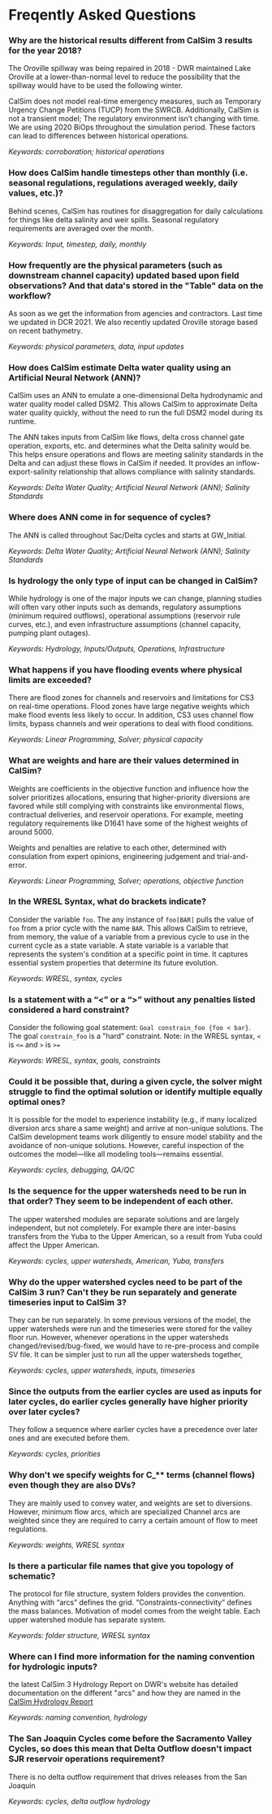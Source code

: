 # Freqently Asked Questions

### Why are the historical results different from CalSim 3 results for the year 2018?
The Oroville spillway was being repaired in 2018 - DWR maintained Lake Oroville at a lower-than-normal level to reduce the possibility that the spillway would have to be used the following winter. 

CalSim does not model real-time emergency measures, such as Temporary Urgency Change Petitions (TUCP) from the SWRCB. Additionally, CalSim is not a transient model; The regulatory environment isn’t changing with time. We are using 2020 BiOps throughout the simulation period. These factors can lead to differences between historical operations.

*Keywords: corroboration; historical operations*

### How does CalSim handle timesteps other than monthly (i.e. seasonal regulations, regulations averaged weekly, daily values, etc.)?
Behind scenes, CalSim has routines for disaggregation for daily calculations for things like delta salinity and weir spills. Seasonal regulatory requirements are averaged over the month.

*Keywords: Input, timestep, daily, monthly*

### How frequently are the physical parameters (such as downstream channel capacity) updated based upon field observations? And that data's stored in the "Table" data on the workflow?
As soon as we get the information from agencies and contractors. Last time we updated in DCR 2021. We also recently updated Oroville storage based on recent bathymetry.

*Keywords: physical parameters, data, input updates*

### How does CalSim estimate Delta water quality using an Artificial Neural Network (ANN)?
	
CalSim uses an ANN to emulate a one-dimensional Delta hydrodynamic and water quality model called DSM2. This allows CalSim to approximate Delta water quality quickly, without the need to run the full DSM2 model during its runtime. 

The ANN takes inputs from CalSim like flows, delta cross channel gate operation, exports, etc. and determines what the Delta salinity would be. This helps ensure operations and flows are meeting salinity standards in the Delta and can adjust these flows in CalSim if needed. It provides an inflow-export-salinity relationship that allows compliance with salinity standards.

*Keywords: Delta Water Quality; Artificial Neural Network (ANN); Salinity Standards*

### Where does ANN come in for sequence of cycles?
The ANN is called throughout Sac/Delta cycles and starts at GW_Initial.

*Keywords: Delta Water Quality; Artificial Neural Network (ANN); Salinity Standards*

###  Is hydrology the only type of input can be changed in CalSim?

While hydrology is one of the major inputs we can change, planning studies will often vary other inputs such as demands, regulatory assumptions (minimum required outflows), operational assumptions (reservoir rule curves, etc.), and even infrastructure assumptions (channel capacity, pumping plant outages).

*Keywords: Hydrology, Inputs/Outputs, Operations, Infrastructure*

### What happens if you have flooding events where physical limits are exceeded?

There are flood zones for channels and reservoirs and limitations for CS3 on real-time operations.  Flood zones have large negative weights which make flood events less likely to occur. In addition, CS3 uses channel flow limits, bypass channels and weir operations to deal with flood conditions.

*Keywords: Linear Programming, Solver; physical capacity*

### What are weights and hare are their values determined in CalSim?
Weights are coefficients in the objective function and influence how the solver prioritizes allocations, ensuring that higher-priority diversions are favored while still complying with constraints like environmental flows, contractual deliveries, and reservoir operations. For example, meeting regulatory requirements like D1641 have some of the highest weights of around 5000.

Weights and penalties are relative to each other, determined with consulation from expert opinions, engineering judgement and trial-and-error.

*Keywords: Linear Programming, Solver; operations, objective function*

### In the WRESL Syntax, what do brackets indicate?
Consider the variable `foo`. The any instance of `foo[BAR]` pulls the value of `foo` from a prior cycle with the name `BAR`. This allows CalSim to retrieve, from memory, the value of a variable from a previous cycle to use in the current cycle as a state variable. A state variable is a variable that represents the system's condition at a specific point in time. It captures essential system properties that determine its future evolution.

*Keywords: WRESL, syntax, cycles*

### Is a statement with a “<” or a “>” without any penalties listed considered a hard constraint?
Consider the following goal statement: `Goal constrain_foo {foo < bar}`. The goal `constrain_foo` is a "hard" constraint. 
Note: in the WRESL syntax, `<` is `<=` and `>` is `>=` 

*Keywords: WRESL, syntax, goals, constraints*

### Could it be possible that, during a given cycle, the solver might struggle to find the optimal solution or identify multiple equally optimal ones?
It is possible for the model to experience instability (e.g., if many localized diversion arcs share a same weight) and arrive at non-unique solutions. The CalSim development teams work diligently to ensure model stability and the avoidance of non-unique solutions. However, careful inspection of the outcomes the model—like all modeling tools—remains essential.

*Keywords: cycles, debugging, QA/QC*

### Is the sequence for the upper watersheds need to be run in that order? They seem to be independent of each other.
The upper watershed modules are separate solutions and are largely independent, but not completely. For example there are inter-basins transfers from the Yuba to the Upper American, so a result from Yuba could affect the Upper American.

*Keywords: cycles, upper watersheds, American, Yuba, transfers*

### Why do the upper watershed cycles need to be part of the CalSim 3 run? Can't they be run separately and generate timeseries input to CalSim 3?
They can be run separately. In some previous versions of the model, the upper watersheds were run and the timeseries were stored for the valley floor run. However, whenever operations in the upper watersheds changed/revised/bug-fixed, we would have to re-pre-process and compile SV file. It can be simpler just to run all the upper watersheds together,

*Keywords: cycles, upper watersheds, inputs, timeseries*

### Since the outputs from the earlier cycles are used as inputs for later cycles, do earlier cycles generally have higher priority over later cycles?

They follow a sequence where earlier cycles have a precedence over later ones and are executed before them.

*Keywords: cycles, priorities*

### Why don't we specify weights for C_** terms (channel flows) even though they are also DVs?
They are mainly used to convey water, and weights are set to diversions.  However, minimum flow arcs, which are specialized Channel arcs are weighted since they are required to carry a certain amount of flow to meet regulations.

*Keywords: weights, WRESL syntax*

### Is there a particular file names that give you topology of schematic?
The protocol for file structure, system folders provides the convention. Anything with “arcs” defines the grid. “Constraints-connectivity” defines the mass balances. Motivation of model comes from the weight table. Each upper watershed module has separate system.

*Keywords: folder structure, WRESL syntax*

### Where can I find more information for the naming convention for hydrologic inputs?
the latest CalSim 3 Hydrology Report on DWR's website has detailed documentation on the different "arcs" and how they are named in the [CalSim Hydrology Report](https://data.cnra.ca.gov/dataset/a3bb1ddd-624b-4c3d-95e7-2aa6b3bf2b5b/resource/6ba59600-d562-44da-a267-a6a50dff3f0d/download/final_cs3_hydrologyreport_v2.pdf)

*Keywords: naming convention, hydrology*

### The San Joaquin Cycles come before the Sacramento Valley Cycles, so does this mean that Delta Outflow doesn't impact SJR reservoir operations requirement?
There is no delta outflow requirement that drives releases from the San Joaquin

*Keywords: cycles, delta outflow hydrology*